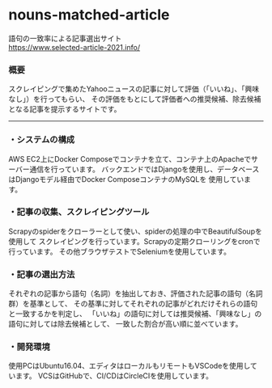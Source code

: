 # nouns-matched-article
  
語句の一致率による記事選出サイト  
https://www.selected-article-2021.info/
  
  
### 概要
スクレイピングで集めたYahooニュースの記事に対して評価（「いいね」、「興味なし」）を行ってもらい、
その評価をもとにして評価者への推奨候補、除去候補となる記事を提示するサイトです。
  

---
  

### ・システムの構成  
AWS EC2上にDocker Composeでコンテナを立て、コンテナ上のApacheでサーバー通信を行っています。
バックエンドではDjangoを使用し、データベースはDjangoモデル経由でDocker ComposeコンテナのMySQLを
使用しています。
  

### ・記事の収集、スクレイピングツール  
Scrapyのspiderをクローラーとして使い、spiderの処理の中でBeautifulSoupを使用して
スクレイピングを行っています。Scrapyの定期クローリングをcronで行っています。
その他ブラウザテストでSeleniumを使用しています。
  

### ・記事の選出方法  
それぞれの記事から語句（名詞）を抽出しておき、評価された記事の語句（名詞群）を基準として、
その基準に対してそれぞれの記事がどれだけそれらの語句と一致するかを判定し、
「いいね」の語句に対しては推奨候補、「興味なし」の語句に対しては除去候補として、
一致した割合が高い順に並べています。
  

### ・開発環境  
使用PCはUbuntu16.04、エディタはローカルもリモートもVSCodeを使用しています。
VCSはGitHubで、CI/CDはCircleCIを使用しています。
